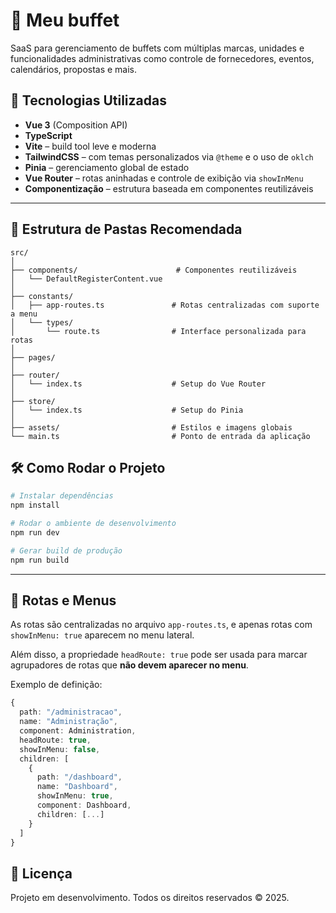 # 🎉 Meu buffet

SaaS para gerenciamento de buffets com múltiplas marcas, unidades e funcionalidades administrativas como controle de fornecedores, eventos, calendários, propostas e mais.

## 🧠 Tecnologias Utilizadas

- **Vue 3** (Composition API)
- **TypeScript**
- **Vite** – build tool leve e moderna
- **TailwindCSS** – com temas personalizados via `@theme` e o uso de `oklch`
- **Pinia** – gerenciamento global de estado
- **Vue Router** – rotas aninhadas e controle de exibição via `showInMenu`
- **Componentização** – estrutura baseada em componentes reutilizáveis

---

## 📁 Estrutura de Pastas Recomendada

```
src/
│
├── components/                      # Componentes reutilizáveis
│   └── DefaultRegisterContent.vue  
│
├── constants/
│   ├── app-routes.ts               # Rotas centralizadas com suporte a menu
│   └── types/
│       └── route.ts                # Interface personalizada para rotas
│
├── pages/
│
├── router/
│   └── index.ts                    # Setup do Vue Router
│
├── store/
│   └── index.ts                    # Setup do Pinia
│
├── assets/                         # Estilos e imagens globais
└── main.ts                         # Ponto de entrada da aplicação
```

## 🛠️ Como Rodar o Projeto

```bash
# Instalar dependências
npm install

# Rodar o ambiente de desenvolvimento
npm run dev

# Gerar build de produção
npm run build
```

---

## 🧭 Rotas e Menus

As rotas são centralizadas no arquivo `app-routes.ts`, e apenas rotas com `showInMenu: true` aparecem no menu lateral.

Além disso, a propriedade `headRoute: true` pode ser usada para marcar agrupadores de rotas que **não devem aparecer no menu**.

Exemplo de definição:

```ts
{
  path: "/administracao",
  name: "Administração",
  component: Administration,
  headRoute: true,
  showInMenu: false,
  children: [
    {
      path: "/dashboard",
      name: "Dashboard",
      showInMenu: true,
      component: Dashboard,
      children: [...]
    }
  ]
}
```

## 📄 Licença

Projeto em desenvolvimento. Todos os direitos reservados © 2025.
